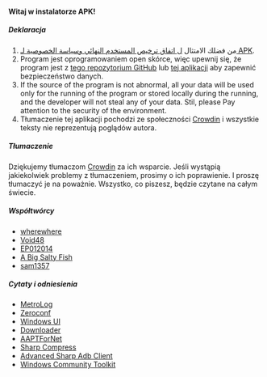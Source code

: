 #### Witaj w instalatorze APK!

##### Deklaracja
1. من فضلك الامتثال [ل اتفاق ترخيص المستخدم النهائي وسياسة الخصوصية لـ APK](https://github.com/Paving-Base/APK-Installer/blob/main/Privacy.md).
2. Program jest oprogramowaniem open skórce, więc upewnij się, że program jest z [tego repozytorium GitHub](https://github.com/Paving-Base/APK-Installer) lub [tej aplikacji](https://www.microsoft.com/store/apps/9P2JFQ43FPPG) aby zapewnić bezpieczeństwo danych.
3. If the source of the program is not abnormal, all your data will be used only for the running of the program or stored locally during the running, and the developer will not steal any of your data. Stil, please Pay attention to the security of the environment.
4. Tłumaczenie tej aplikacji pochodzi ze społeczności [Crowdin](https://crowdin.com/project/APKInstaller "Crowdin") i wszystkie teksty nie reprezentują poglądów autora.

##### Tłumaczenie
Dziękujemy tłumaczom [Crowdin](https://crowdin.com/project/APKInstaller "Crowdin") za ich wsparcie. Jeśli wystąpią jakiekolwiek problemy z tłumaczeniem, prosimy o ich poprawienie. I proszę tłumaczyć je na poważnie. Wszystko, co piszesz, będzie czytane na całym świecie.

##### Współtwórcy
- [wherewhere](https://github.com/wherewhere)
- [Void48](https://github.com/Void48)
- [EP012014](https://github.com/EP012014)
- [A Big Salty Fish](https://github.com/bigsaltyfishes)
- [sam1357](https://github.com/sam1357)

##### Cytaty i odniesienia
- [MetroLog](https://github.com/roubachof/MetroLog "MetroLog")
- [Zeroconf](https://github.com/novotnyllc/Zeroconf "Zeroconf")
- [Windows UI](https://github.com/microsoft/microsoft-ui-xaml "Windows UI")
- [Downloader](https://github.com/bezzad/Downloader "Downloader")
- [AAPTForNet](https://github.com/canheo136/QuickLook.Plugin.ApkViewer "AAPTForNet")
- [Sharp Compress](https://github.com/adamhathcock/sharpcompress "Sharp Compress")
- [Advanced Sharp Adb Client](https://github.com/yungd1plomat/AdvancedSharpAdbClient "Advanced Sharp Adb Client")
- [Windows Community Toolkit](https://github.com/CommunityToolkit/WindowsCommunityToolkit "Windows Community Toolkit")